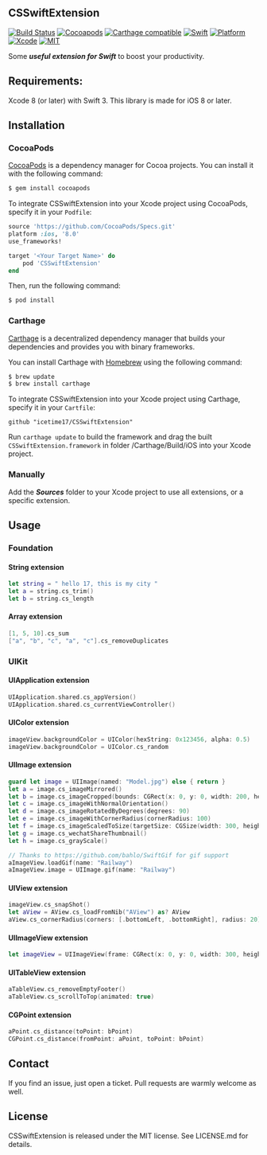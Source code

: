 ## CSSwiftExtension

[![Build Status](https://travis-ci.org/icetime17/CSSwiftExtension.svg?branch=master)](https://travis-ci.org/icetime17/CSSwiftExtension)
[![Cocoapods](https://img.shields.io/cocoapods/v/CSSwiftExtension.svg)](https://cocoapods.org/pods/CSSwiftExtension)
[![Carthage compatible](https://img.shields.io/badge/Carthage-Compatible-brightgreen.svg?style=flat)](https://github.com/Carthage/Carthage)
[![Swift](https://img.shields.io/badge/Swift-3.0-orange.svg)](https://swift.org)
[![Platform](https://img.shields.io/badge/Platform-iOS-lightgrey.svg)](https://github.com/icetime17/CSSwiftExtension)
[![Xcode](https://img.shields.io/badge/Xcode-8.0-blue.svg)](https://developer.apple.com/xcode)
[![MIT](https://img.shields.io/badge/License-MIT-red.svg)](https://opensource.org/licenses/MIT)

Some ***useful extension for Swift*** to boost your productivity.


## Requirements:
Xcode 8 (or later) with Swift 3. This library is made for iOS 8 or later.


## Installation

### CocoaPods

[CocoaPods](http://cocoapods.org) is a dependency manager for Cocoa projects. You can install it with the following command:

```bash
$ gem install cocoapods
```

To integrate CSSwiftExtension into your Xcode project using CocoaPods, specify it in your `Podfile`:

```ruby
source 'https://github.com/CocoaPods/Specs.git'
platform :ios, '8.0'
use_frameworks!

target '<Your Target Name>' do
    pod 'CSSwiftExtension'
end
```

Then, run the following command:

```bash
$ pod install
```

### Carthage

[Carthage](https://github.com/Carthage/Carthage) is a decentralized dependency manager that builds your dependencies and provides you with binary frameworks.

You can install Carthage with [Homebrew](http://brew.sh/) using the following command:

```bash
$ brew update
$ brew install carthage
```

To integrate CSSwiftExtension into your Xcode project using Carthage, specify it in your `Cartfile`:

```
github "icetime17/CSSwiftExtension"
```

Run `carthage update` to build the framework and drag the built `CSSwiftExtension.framework` in folder /Carthage/Build/iOS into your Xcode project.

### Manually

Add the ***Sources*** folder to your Xcode project to use all extensions, or a specific extension.


## Usage

### Foundation

#### String extension
```Swift
let string = " hello 17, this is my city "
let a = string.cs_trim()
let b = string.cs_length
```

#### Array extension
```Swift
[1, 5, 10].cs_sum
["a", "b", "c", "a", "c"].cs_removeDuplicates
```


### UIKit

#### UIApplication extension
```Swift
UIApplication.shared.cs_appVersion()
UIApplication.shared.cs_currentViewController()
```

#### UIColor extension
```Swift
imageView.backgroundColor = UIColor(hexString: 0x123456, alpha: 0.5)
imageView.backgroundColor = UIColor.cs_random
```

#### UIImage extension
```Swift
guard let image = UIImage(named: "Model.jpg") else { return }
let a = image.cs_imageMirrored()
let b = image.cs_imageCropped(bounds: CGRect(x: 0, y: 0, width: 200, height: 200))
let c = image.cs_imageWithNormalOrientation()
let d = image.cs_imageRotatedByDegrees(degrees: 90)
let e = image.cs_imageWithCornerRadius(cornerRadius: 100)
let f = image.cs_imageScaledToSize(targetSize: CGSize(width: 300, height: 300), withOriginalRatio: true)
let g = image.cs_wechatShareThumbnail()
let h = image.cs_grayScale()

// Thanks to https://github.com/bahlo/SwiftGif for gif support
aImageView.loadGif(name: "Railway")
aImageView.image = UIImage.gif(name: "Railway")
```

#### UIView extension
```Swift
imageView.cs_snapShot()
let aView = AView.cs_loadFromNib("AView") as? AView
aView.cs_cornerRadius(corners: [.bottomLeft, .bottomRight], radius: 20)
```

#### UIImageView extension
```Swift
let imageView = UIImageView(frame: CGRect(x: 0, y: 0, width: 300, height: 500), blurEffectStyle: .light)
```

#### UITableView extension
```Swift
aTableView.cs_removeEmptyFooter()
aTableView.cs_scrollToTop(animated: true)
```

#### CGPoint extension
```Swift
aPoint.cs_distance(toPoint: bPoint)
CGPoint.cs_distance(fromPoint: aPoint, toPoint: bPoint)
```


## Contact

If you find an issue, just open a ticket. Pull requests are warmly welcome as well.


## License

CSSwiftExtension is released under the MIT license. See LICENSE.md for details.
